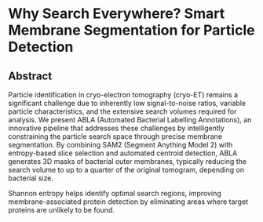 # Why Search Everywhere? Smart Membrane Segmentation for Particle Detection

## Abstract

Particle identification in cryo-electron tomography (cryo-ET) remains a significant challenge due to inherently low signal-to-noise ratios, variable particle characteristics, and the extensive search volumes required for analysis. We present ABLA (Automated Bacterial Labelling Annotations), an innovative pipeline that addresses these challenges by intelligently constraining the particle search space through precise membrane segmentation. By combining SAM2 (Segment Anything Model 2) with entropy-based slice selection and automated centroid detection, ABLA generates 3D masks of bacterial outer membranes, typically reducing the search volume to up to a quarter of the original tomogram, depending on bacterial size.

Shannon entropy helps identify optimal search regions, improving membrane-associated protein detection by eliminating areas where target proteins are unlikely to be found.
